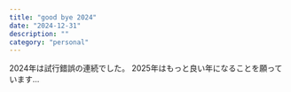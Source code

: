 ```yaml
---
title: "good bye 2024"
date: "2024-12-31"
description: ""
category: "personal"
---
```


2024年は試行錯誤の連続でした。
2025年はもっと良い年になることを願っています…
